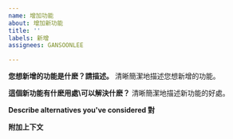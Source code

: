 ```yaml
---
name: 增加功能
about: 增加新功能
title: ''
labels: 新增
assignees: GANSOONLEE

---
```


**您想新增的功能是什麽？請描述。**
清晰簡潔地描述您想新增的功能。

**這個新功能有什麽用處\可以解決什麽？**
清晰簡潔地描述新功能的好處。

**Describe alternatives you've considered 對**


**附加上下文**
